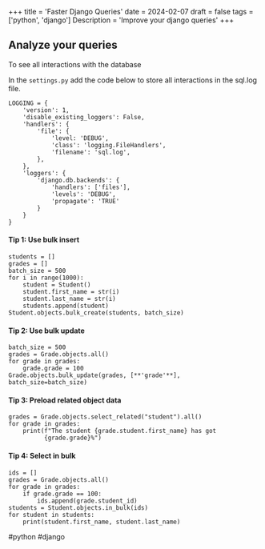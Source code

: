 +++
title = 'Faster Django Queries'
date = 2024-02-07
draft = false
tags = ['python', 'django']
Description = 'Improve your django queries'
+++

## Analyze your queries
To see all interactions with the database

In the `settings.py` add the code below to store all interactions in the sql.log file.
```
LOGGING = {
	'version': 1,
	'disable_existing_loggers': False,
	'handlers': {
		'file': {
			'level: 'DEBUG',
			'class': 'logging.FileHandlers',
			'filename': 'sql.log',
		},
	},
	'loggers': {
		'django.db.backends': {
			'handlers': ['files'],
			'levels': 'DEBUG',
			'propagate': 'TRUE'
		}
	}
}

```

#### Tip 1: Use bulk insert
```
students = []  
grades = []  
batch_size = 500  
for i in range(1000):  
	student = Student()  
	student.first_name = str(i)  
	student.last_name = str(i)  
	students.append(student)  
Student.objects.bulk_create(students, batch_size)
```

#### Tip 2: Use bulk update
```
batch_size = 500  
grades = Grade.objects.all()  
for grade in grades:  
	grade.grade = 100  
Grade.objects.bulk_update(grades, [**'grade'**], batch_size=batch_size)
```

#### Tip 3: Preload related object data
```
grades = Grade.objects.select_related("student").all()  
for grade in grades:  
	print(f"The student {grade.student.first_name} has got 
          {grade.grade}%")
```

#### Tip 4: Select in bulk
```
ids = []  
grades = Grade.objects.all()  
for grade in grades:  
	if grade.grade == 100:  
		ids.append(grade.student_id)  
students = Student.objects.in_bulk(ids)  
for student in students:  
	print(student.first_name, student.last_name)
```

#python #django